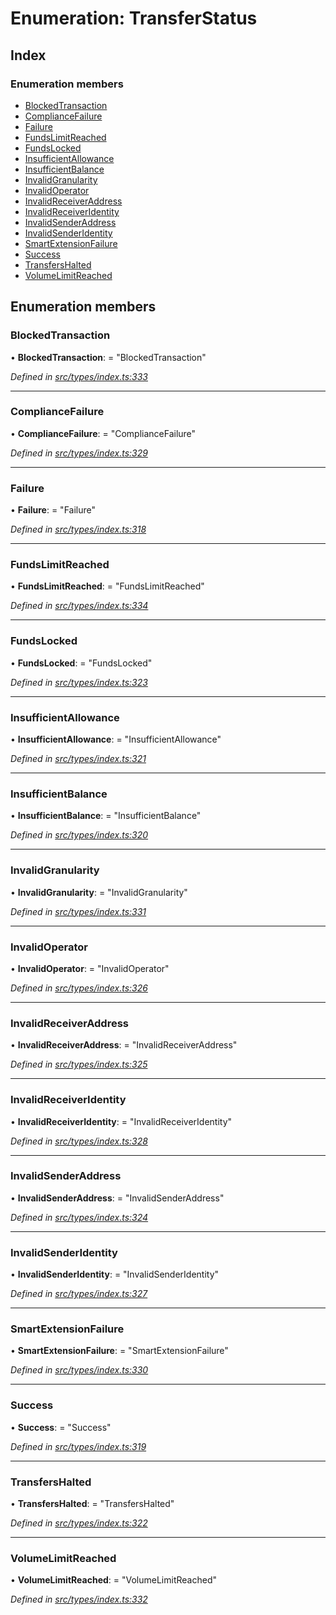 # Enumeration: TransferStatus

## Index

### Enumeration members

* [BlockedTransaction](transferstatus.md#blockedtransaction)
* [ComplianceFailure](transferstatus.md#compliancefailure)
* [Failure](transferstatus.md#failure)
* [FundsLimitReached](transferstatus.md#fundslimitreached)
* [FundsLocked](transferstatus.md#fundslocked)
* [InsufficientAllowance](transferstatus.md#insufficientallowance)
* [InsufficientBalance](transferstatus.md#insufficientbalance)
* [InvalidGranularity](transferstatus.md#invalidgranularity)
* [InvalidOperator](transferstatus.md#invalidoperator)
* [InvalidReceiverAddress](transferstatus.md#invalidreceiveraddress)
* [InvalidReceiverIdentity](transferstatus.md#invalidreceiveridentity)
* [InvalidSenderAddress](transferstatus.md#invalidsenderaddress)
* [InvalidSenderIdentity](transferstatus.md#invalidsenderidentity)
* [SmartExtensionFailure](transferstatus.md#smartextensionfailure)
* [Success](transferstatus.md#success)
* [TransfersHalted](transferstatus.md#transfershalted)
* [VolumeLimitReached](transferstatus.md#volumelimitreached)

## Enumeration members

###  BlockedTransaction

• **BlockedTransaction**: = "BlockedTransaction"

*Defined in [src/types/index.ts:333](https://github.com/PolymathNetwork/polymesh-sdk/blob/91d79c8/src/types/index.ts#L333)*

___

###  ComplianceFailure

• **ComplianceFailure**: = "ComplianceFailure"

*Defined in [src/types/index.ts:329](https://github.com/PolymathNetwork/polymesh-sdk/blob/91d79c8/src/types/index.ts#L329)*

___

###  Failure

• **Failure**: = "Failure"

*Defined in [src/types/index.ts:318](https://github.com/PolymathNetwork/polymesh-sdk/blob/91d79c8/src/types/index.ts#L318)*

___

###  FundsLimitReached

• **FundsLimitReached**: = "FundsLimitReached"

*Defined in [src/types/index.ts:334](https://github.com/PolymathNetwork/polymesh-sdk/blob/91d79c8/src/types/index.ts#L334)*

___

###  FundsLocked

• **FundsLocked**: = "FundsLocked"

*Defined in [src/types/index.ts:323](https://github.com/PolymathNetwork/polymesh-sdk/blob/91d79c8/src/types/index.ts#L323)*

___

###  InsufficientAllowance

• **InsufficientAllowance**: = "InsufficientAllowance"

*Defined in [src/types/index.ts:321](https://github.com/PolymathNetwork/polymesh-sdk/blob/91d79c8/src/types/index.ts#L321)*

___

###  InsufficientBalance

• **InsufficientBalance**: = "InsufficientBalance"

*Defined in [src/types/index.ts:320](https://github.com/PolymathNetwork/polymesh-sdk/blob/91d79c8/src/types/index.ts#L320)*

___

###  InvalidGranularity

• **InvalidGranularity**: = "InvalidGranularity"

*Defined in [src/types/index.ts:331](https://github.com/PolymathNetwork/polymesh-sdk/blob/91d79c8/src/types/index.ts#L331)*

___

###  InvalidOperator

• **InvalidOperator**: = "InvalidOperator"

*Defined in [src/types/index.ts:326](https://github.com/PolymathNetwork/polymesh-sdk/blob/91d79c8/src/types/index.ts#L326)*

___

###  InvalidReceiverAddress

• **InvalidReceiverAddress**: = "InvalidReceiverAddress"

*Defined in [src/types/index.ts:325](https://github.com/PolymathNetwork/polymesh-sdk/blob/91d79c8/src/types/index.ts#L325)*

___

###  InvalidReceiverIdentity

• **InvalidReceiverIdentity**: = "InvalidReceiverIdentity"

*Defined in [src/types/index.ts:328](https://github.com/PolymathNetwork/polymesh-sdk/blob/91d79c8/src/types/index.ts#L328)*

___

###  InvalidSenderAddress

• **InvalidSenderAddress**: = "InvalidSenderAddress"

*Defined in [src/types/index.ts:324](https://github.com/PolymathNetwork/polymesh-sdk/blob/91d79c8/src/types/index.ts#L324)*

___

###  InvalidSenderIdentity

• **InvalidSenderIdentity**: = "InvalidSenderIdentity"

*Defined in [src/types/index.ts:327](https://github.com/PolymathNetwork/polymesh-sdk/blob/91d79c8/src/types/index.ts#L327)*

___

###  SmartExtensionFailure

• **SmartExtensionFailure**: = "SmartExtensionFailure"

*Defined in [src/types/index.ts:330](https://github.com/PolymathNetwork/polymesh-sdk/blob/91d79c8/src/types/index.ts#L330)*

___

###  Success

• **Success**: = "Success"

*Defined in [src/types/index.ts:319](https://github.com/PolymathNetwork/polymesh-sdk/blob/91d79c8/src/types/index.ts#L319)*

___

###  TransfersHalted

• **TransfersHalted**: = "TransfersHalted"

*Defined in [src/types/index.ts:322](https://github.com/PolymathNetwork/polymesh-sdk/blob/91d79c8/src/types/index.ts#L322)*

___

###  VolumeLimitReached

• **VolumeLimitReached**: = "VolumeLimitReached"

*Defined in [src/types/index.ts:332](https://github.com/PolymathNetwork/polymesh-sdk/blob/91d79c8/src/types/index.ts#L332)*
